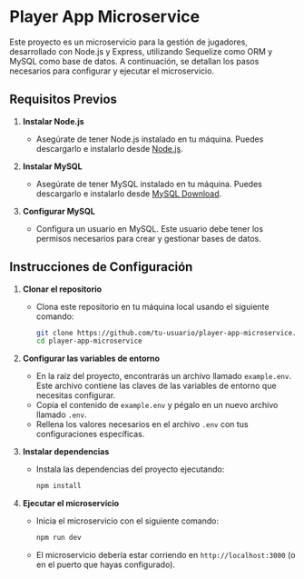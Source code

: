 # Player App Microservice

Este proyecto es un microservicio para la gestión de jugadores, desarrollado con Node.js y Express, utilizando Sequelize como ORM y MySQL como base de datos. A continuación, se detallan los pasos necesarios para configurar y ejecutar el microservicio.

## Requisitos Previos

1. **Instalar Node.js**
   - Asegúrate de tener Node.js instalado en tu máquina. Puedes descargarlo e instalarlo desde [Node.js](https://nodejs.org/).

2. **Instalar MySQL**
   - Asegúrate de tener MySQL instalado en tu máquina. Puedes descargarlo e instalarlo desde [MySQL Download](https://dev.mysql.com/downloads/).

3. **Configurar MySQL**
   - Configura un usuario en MySQL. Este usuario debe tener los permisos necesarios para crear y gestionar bases de datos.

## Instrucciones de Configuración

1. **Clonar el repositorio**
   - Clona este repositorio en tu máquina local usando el siguiente comando:
     ```bash
     git clone https://github.com/tu-usuario/player-app-microservice.git
     cd player-app-microservice
     ```

2. **Configurar las variables de entorno**
   - En la raíz del proyecto, encontrarás un archivo llamado `example.env`. Este archivo contiene las claves de las variables de entorno que necesitas configurar.
   - Copia el contenido de `example.env` y pégalo en un nuevo archivo llamado `.env`.
   - Rellena los valores necesarios en el archivo `.env` con tus configuraciones específicas.

3. **Instalar dependencias**
   - Instala las dependencias del proyecto ejecutando:
     ```bash
     npm install
     ```

4. **Ejecutar el microservicio**
   - Inicia el microservicio con el siguiente comando:
     ```bash
     npm run dev
     ```

   - El microservicio debería estar corriendo en `http://localhost:3000` (o en el puerto que hayas configurado).

